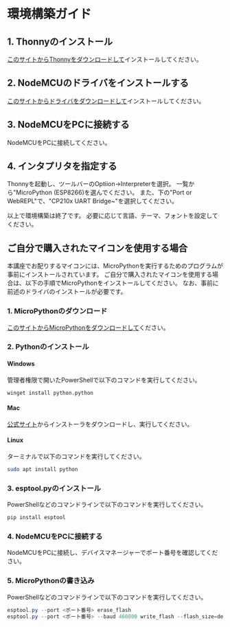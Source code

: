 # 環境構築ガイド

## 1. Thonnyのインストール
[このサイトからThonnyをダウンロードして](https://thonny.org/)インストールしてください。

## 2. NodeMCUのドライバをインストールする
[このサイトからドライバをダウンロードして](https://www.silabs.com/products/development-tools/software/usb-to-uart-bridge-vcp-drivers)インストールしてください。

## 3. NodeMCUをPCに接続する
NodeMCUをPCに接続してください。

## 4. インタプリタを指定する
Thonnyを起動し、ツールバーのOptiion→Interpreterを選択。
一覧から"MicroPython (ESP8266)を選んでください。
また、下の"Port or WebREPL"で、"CP210x UART Bridge~"を選択してください。

以上で環境構築は終了です。
必要に応じて言語、テーマ、フォントを設定してください。


## ご自分で購入されたマイコンを使用する場合
本講座でお配りするマイコンには、MicroPythonを実行するためのプログラムが事前にインストールされています。
ご自分で購入されたマイコンを使用する場合は、以下の手順でMicroPythonをインストールしてください。
なお、事前に前述のドライバのインストールが必要です。

### 1. MicroPythonのダウンロード
[このサイトからMicroPythonをダウンロードして](https://micropython.org/download/esp8266/)ください。

### 2. Pythonのインストール
#### Windows
管理者権限で開いたPowerShellで以下のコマンドを実行してください。
```pwsh
winget install python.python
```
#### Mac
[公式サイト](https://www.python.org/downloads/macos/)からインストーラをダウンロードし、実行してください。

#### Linux
ターミナルで以下のコマンドを実行してください。
```bash
sudo apt install python
```

### 3. esptool.pyのインストール
PowerShellなどのコマンドラインで以下のコマンドを実行してください。
```PowerShell
pip install esptool
```

### 4. NodeMCUをPCに接続する
NodeMCUをPCに接続し、デバイスマネージャーでポート番号を確認してください。

### 5. MicroPythonの書き込み
PowerShellなどのコマンドラインで以下のコマンドを実行してください。 
```PowerShell
esptool.py --port <ポート番号> erase_flash
esptool.py --port <ポート番号> --baud 460800 write_flash --flash_size=detect 0 <MicroPythonの.binファイル>
```
